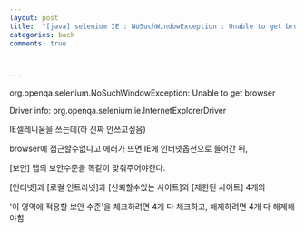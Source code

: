 ```yaml
---
layout: post
title:  "[java] selenium IE : NoSuchWindowException : Unable to get browser에러"
categories: back
comments: true



---
```


org.openqa.selenium.NoSuchWindowException: Unable to get browser

Driver info: org.openqa.selenium.ie.InternetExplorerDriver





IE셀레니움을 쓰는데(하 진짜 안쓰고싶음)

browser에 접근할수없다고 에러가 뜨면 IE에 인터넷옵션으로 들어간 뒤, 

[보안] 탭의 보안수준을 똑같이 맞춰주어야한다.

[인터넷]과 [로컬 인트라넷]과 [신뢰할수있는 사이트]와 [제한된 사이트] 4개의 

'이 영역에 적용할 보안 수준'을 체크하려면 4개 다 체크하고, 해제하려면 4개 다 해제해야함

